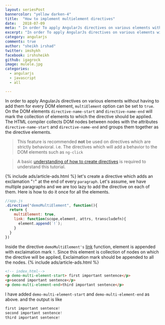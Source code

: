 ```yaml
---
layout: seriesPost
bannercolor: "yellow darken-4"
title:  "How to implement multielement directives"
date:   2018-07-09
meta: " In order To apply AngularJs directives on various elements without having to add them for every DOM element multielement option can be set to true."
excerpt: "In order To apply AngularJs directives on various elements without having to add them for every DOM element multielement option can be set to true."
category: angularjs
comments: true
author: "sheikh irshad"
twitter: imshykh  
facebook: irshsheikh
github: igagrock
image: mulele.jpg
categories:
  - angularjs
  - javascript
  - all

---
```


In order to apply AngularJs directives on various elements without having to add them for every DOM element, `multiElement` option can be set to `true`. On the DOM elements `directive-name-start` and `directive-name-end` will mark the collection of elements to which the directive should be applied. The HTML compiler collects DOM nodes between nodes with the attributes `directive-name-start` and `directive-name-end` and groups them together as the directive elements.
> This feature is recommended **not** be used on directives which are strictly behavioral. i.e. The directives which will add a behavior to the DOM elements such as `ng-click`

> A basic [understanding of how to create directives](/posts/javascript/angularjs/Understanding-AngularJS-Directives) is required to understand this tutorial.

{% include ads/article-ads.html %}
let's create a directive which adds an exclamation "`!`" at the end of every `paragraph`. Let's assume, we have multiple paragraphs and we are too lazy to add the directive on each of them. Here is how to do it once for all the elements.

```js
//app.js
.directive("demoMultiElement", function(){
  return {
    multiElement: true,
    link: function(scope,element, attrs, transcludefn){
      element.append(`!`);
    }
  }
})
```
Inside the directive `demoMultiElement's` [link](/posts/javascript/angularjs/AngularJs-Directive-compile-link-functions) function, element is appended with exclaimation mark `!`. Since this element is collection of nodes on which the directive will be applied, Exclaimation mark should be appended to all the nodes.
{% include ads/article-ads.html %}

```html
<!-- index.html-->
<p demo-multi-element-start> first important sentence</p>
<p>second important sentence</p>
<p demo-multi-element-end>third important sentence</p>

```
I have added `demo-multi-element-start` and `demo-multi-element-end` as above. and the output is like

```js
first important sentence!
second important sentence!
third important sentence!
```

